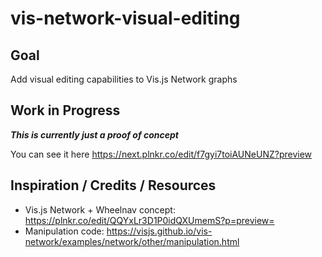 # vis-network-visual-editing

## Goal

Add visual editing capabilities to Vis.js Network graphs


## Work in Progress

***This is currently just a proof of concept***

You can see it here https://next.plnkr.co/edit/f7gyi7toiAUNeUNZ?preview

## Inspiration / Credits / Resources

- Vis.js Network + Wheelnav concept: https://plnkr.co/edit/QQYxLr3D1P0idQXUmemS?p=preview=
- Manipulation code: https://visjs.github.io/vis-network/examples/network/other/manipulation.html
